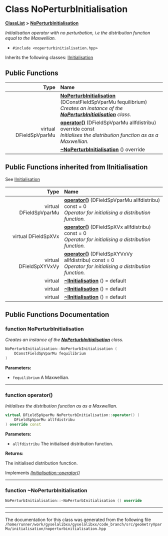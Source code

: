 

# Class NoPerturbInitialisation



[**ClassList**](annotated.md) **>** [**NoPerturbInitialisation**](classNoPerturbInitialisation.md)



_Initialisation operator with no perturbation, i.e the distribution function equal to the Maxwellian._ 

* `#include <noperturbinitialisation.hpp>`



Inherits the following classes: [IInitialisation](classIInitialisation.md)






















































## Public Functions

| Type | Name |
| ---: | :--- |
|   | [**NoPerturbInitialisation**](#function-noperturbinitialisation) (DConstFieldSpVparMu fequilibrium) <br>_Creates an instance of the_ [_**NoPerturbInitialisation**_](classNoPerturbInitialisation.md) _class._ |
| virtual DFieldSpVparMu | [**operator()**](#function-operator) (DFieldSpVparMu allfdistribu) override const<br>_Initialises the distribution function as as a Maxwellian._  |
|   | [**~NoPerturbInitialisation**](#function-noperturbinitialisation) () override<br> |


## Public Functions inherited from IInitialisation

See [IInitialisation](classIInitialisation.md)

| Type | Name |
| ---: | :--- |
| virtual DFieldSpVparMu | [**operator()**](classIInitialisation.md#function-operator) (DFieldSpVparMu allfdistribu) const = 0<br>_Operator for initialising a distribution function._  |
| virtual DFieldSpXVx | [**operator()**](classIInitialisation.md#function-operator_1) (DFieldSpXVx allfdistribu) const = 0<br>_Operator for initialising a distribution function._  |
| virtual DFieldSpXYVxVy | [**operator()**](classIInitialisation.md#function-operator_2) (DFieldSpXYVxVy allfdistribu) const = 0<br>_Operator for initialising a distribution function._  |
| virtual  | [**~IInitialisation**](classIInitialisation.md#function-iinitialisation-13) () = default<br> |
| virtual  | [**~IInitialisation**](classIInitialisation.md#function-iinitialisation-13) () = default<br> |
| virtual  | [**~IInitialisation**](classIInitialisation.md#function-iinitialisation-13) () = default<br> |






















































## Public Functions Documentation




### function NoPerturbInitialisation 

_Creates an instance of the_ [_**NoPerturbInitialisation**_](classNoPerturbInitialisation.md) _class._
```C++
NoPerturbInitialisation::NoPerturbInitialisation (
    DConstFieldSpVparMu fequilibrium
) 
```





**Parameters:**


* `fequilibrium` A Maxwellian. 




        

<hr>



### function operator() 

_Initialises the distribution function as as a Maxwellian._ 
```C++
virtual DFieldSpVparMu NoPerturbInitialisation::operator() (
    DFieldSpVparMu allfdistribu
) override const
```





**Parameters:**


* `allfdistribu` The initialised distribution function. 



**Returns:**

The initialised distribution function. 





        
Implements [*IInitialisation::operator()*](classIInitialisation.md#function-operator)


<hr>



### function ~NoPerturbInitialisation 

```C++
NoPerturbInitialisation::~NoPerturbInitialisation () override
```




<hr>

------------------------------
The documentation for this class was generated from the following file `/home/runner/work/gyselalibxx/gyselalibxx/code_branch/src/geometryVparMu/initialisation/noperturbinitialisation.hpp`

